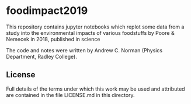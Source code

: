 # foodimpact2019

This repository contains jupyter notebooks which replot some data from a study into the environmental impacts of various foodstuffs by Poore & Nemecek in 2018, published in science

The code and notes were written by Andrew C. Norman (Physics Department, Radley College).

License
-------

Full details of the terms under which this work may be used and 
attributed are contained in the file LICENSE.md in this 
directory.
